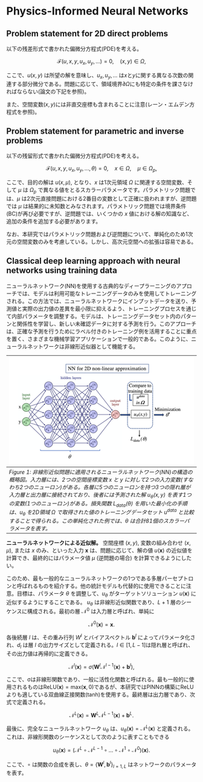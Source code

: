 # Physics-Informed Neural Networks

## Problem statement for 2D direct problems

以下の残差形式で書かれた偏微分方程式(PDE)を考える。
```math
\begin{equation}
\mathcal{F}(u,x,y,u_x,u_y,...)=0,\quad(x,y)\in\Omega,
\end{equation}
```
ここで、$u(x,y)$ は所望の解を意味し、$u_x, u_y, ...$ は$x$と$y$に関する異なる次数の関連する部分微分である。問題に応じて、領域境界$\partial \Omega$にも特定の条件を課さなければならない(論文の下記を参照)。

また、空間変数$(x,y)$には非直交座標も含まれることに注意(レーン・エムデン方程式を参照)。

## Problem statement for parametric and inverse problems

以下の残留形式で書かれた偏微分方程式(PDE)を考える。
```math
\begin{equation}
\mathcal{F}(u,x,y,u_x,u_y,...,\theta)=0,\quad x\in\Omega,\quad\mu\in\Omega_{p},
\end{equation}
```
ここで、目的の解は $u(x,\mu)$, となり、$x$ は1次元領域 $\Omega$ に関連する空間変数、そして $\mu$ は $\Omega_{p}$ で異なる値をとるスカラーパラメータです。パラメトリック問題では、$\mu$ は2次元直接問題における2番目の変数として正確に扱われますが、逆問題では $\mu$ は結果的に未知数とみなされます。パラメトリック問題では境界条件(BC)が再び必要ですが、逆問題では、いくつかの $x$ 値における解の知識など、追加の条件を追加する必要があります。

なお、本研究ではパラメトリック問題および逆問題について、単純化のため1次元の空間変数のみを考慮している。しかし、高次元空間への拡張は容易である。

## Classical deep learning approach with neural networks using training data

ニューラルネットワーク(NN)を使用する古典的なディープラーニングのアプローチでは、モデルは利用可能なトレーニングデータのみを使用してトレーニングされる。この方法では、ニューラルネットワークにインプットデータを送り、予測値と実際の出力値の差異を最小限に抑えるよう、トレーニングプロセスを通じて内部パラメータを調整する。モデルは、トレーニングデータセット内のパターンと関係性を学習し、新しい未確認データに対する予測を行う。このアプローチは、正確な予測を行うためにラベル付きのトレーニング例を活用することに重点を置く、さまざまな機械学習アプリケーションで一般的である。このように、ニューラルネットワークは非線形近似器として機能する。

|![Figure.1](../figures/figure_1.png)|
|:--|
|*Figure 1: 非線形近似問題に適用されるニューラルネットワーク(NN)の構造の概略図。入力層には、2つの空間座標変数 $x$ と $y$ に対して2つの入力変数(すなわち2つのニューロン)がある。各層に5つのニューロンを持つ3つの隠れ層が入力層と出力層に接続されており、後者には予測された解 $u_{\theta}(x,y)$ を表す1つの変数(1つのニューロン)がある。損失関数 $L_{data}(\theta)$ を用いた最小化の手順は、$u_{\theta}$ を2D領域 $\Omega$ で取得された値のトレーニングデータセット $u^{data}$ と比較することで得られる。この単純化された例では、$\theta$ は合計81個のスカラーパラメータを表す。*|

**ニューラルネットワークによる近似解。** 空間座標 $(x,y)$, 変数の組み合わせ $(x,\mu)$, または $x$ のみ、といった入力 $\boldsymbol{x}$ は、問題に応じて、解の値 $u(\boldsymbol{x})$ の近似値を計算でき、最終的にはパラメータ値 $\mu$ (逆問題の場合) を計算できるようにしたい。

このため、最も一般的なニューラルネットワークの1つである多層パーセプトロンと呼ばれるものを紹介する。他の統計モデルも代替的に使用できることに注意。目標は、パラメータ $\theta$ を調整して、$u_{\theta}$ がターゲットソリューション $u(\boldsymbol{x})$ に近似するようにすることである。 $u_{\theta}$ は非線形近似関数であり、$L+1$ 層のシーケンスに構成される。最初の層 $\mathcal{N}^0$ は入力層と呼ばれ、単純に
```math
\begin{equation}
\mathcal{N}^0(\boldsymbol{x}) = \boldsymbol{x}.
\end{equation}
```
各後続層 $l$ は、その重み行列 $W^l$ とバイアスベクトル $\boldsymbol{b}^{l}$ によってパラメータ化され、$d_{l}$ は層 $l$ の出力サイズとして定義される。$l\in[1,L-1]$は隠れ層と呼ばれ、その出力値は再帰的に定義できる。
```math
\begin{equation}
\mathcal{N}^{l}(\boldsymbol{x})=\sigma(\boldsymbol{W}^{l}\mathcal{N}^{l-1}(\boldsymbol{x})+\boldsymbol{b}^{l}),
\end{equation}
```
ここで、σは非線形関数であり、一般に活性化関数と呼ばれる。最も一般的に使用されるものは$\mathrm{ReLU}(\boldsymbol{x})=\mathrm{max}(\boldsymbol{x},0)$であるが、本研究ではPINNの構築にReLUよりも適している双曲線正接関数(tanh)を使用する。最終層は出力層であり、次式で定義される。
```math
\begin{equation}
\mathcal{N}^{L}(\boldsymbol{x})=\boldsymbol{W}^{L}\mathcal{N}^{L-1}(\boldsymbol{x})+\boldsymbol{b}^{L}.
\end{equation}
```
最後に、完全なニューラルネットワーク $u_{\theta}$ は、$u_{\theta}(\boldsymbol{x})=\mathcal{N}^{L}(\boldsymbol{x})$ と定義される。これは、非線形関数のシーケンスとして次のように表すこともできる
```math
\begin{equation}
u_{\theta}(\boldsymbol{x})=\left(\mathcal{N}^{L}\circ\mathcal{N}^{L-1}\circ\ldots\circ\mathcal{N}^{1}\circ\mathcal{N}^{0}\right)(\boldsymbol{x}).
\end{equation}
```
ここで、$\circ$ は関数の合成を表し、$\theta=\{\boldsymbol{W}^{l},\boldsymbol{b}^{l}\}_{l=1,L}$ はネットワークのパラメータを表す。